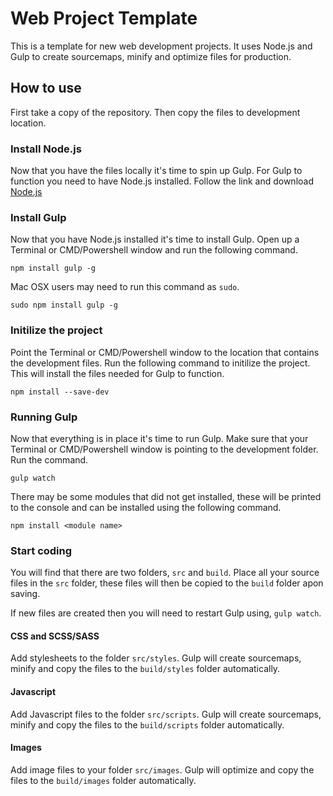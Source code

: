 # Web Project Template

This is a template for new web development projects.
It uses Node.js and Gulp to create sourcemaps, minify and optimize files for production.


## How to use
First take a copy of the repository.
Then copy the files to development location.


### Install Node.js
Now that you have the files locally it's time to spin up Gulp.
For Gulp to function you need to have Node.js installed.
Follow the link and download [Node.js](https://nodejs.org/en/download/)


### Install Gulp
Now that you have Node.js installed it's time to install Gulp.
Open up a Terminal or CMD/Powershell window and run the following command.

`npm install gulp -g`

Mac OSX users may need to run this command as `sudo`.

`sudo npm install gulp -g`


### Initilize the project
Point the Terminal or CMD/Powershell window to the location that contains the development files.
Run the following command to initilize the project.
This will install the files needed for Gulp to function.

`npm install --save-dev`

### Running Gulp
Now that everything is in place it's time to run Gulp.
Make sure that your Terminal or CMD/Powershell window is pointing to the development folder.
Run the command.

`gulp watch`

There may be some modules that did not get installed, these will be printed to the console and can be installed using the following command.

`npm install <module name>`


### Start coding
You will find that there are two folders, `src` and `build`.
Place all your source files in the `src` folder, these files will then be copied to the `build` folder apon saving.

If new files are created then you will need to restart Gulp using, `gulp watch`.

#### CSS and SCSS/SASS
Add stylesheets to the folder `src/styles`. Gulp will create sourcemaps, minify and copy the files to the `build/styles` folder automatically.

#### Javascript
Add Javascript files to the folder `src/scripts`. Gulp will create sourcemaps, minify and copy the files to the `build/scripts` folder automatically.

#### Images
Add image files to your folder `src/images`. Gulp will optimize and copy the files to the `build/images` folder automatically.
